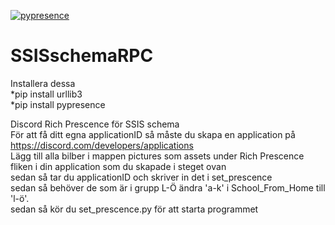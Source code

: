 [![pypresence](https://img.shields.io/badge/using-pypresence-00bb88.svg?style=for-the-badge&logo=discord&logoWidth=20)](https://github.com/qwertyquerty/pypresence)

# SSISschemaRPC
Installera dessa\
*pip install urllib3\
*pip install pypresence

Discord Rich Prescence för SSIS schema\
För att få ditt egna applicationID så måste du skapa en application på
https://discord.com/developers/applications
\
Lägg till alla bilber i mappen pictures som assets under Rich Prescence fliken i din application som du skapade i steget ovan\
sedan så tar du applicationID och skriver in det i set_prescence\
sedan så behöver de som är i grupp L-Ö ändra 'a-k' i School_From_Home till 'l-ö'.\
sedan så kör du set_prescence.py för att starta programmet
